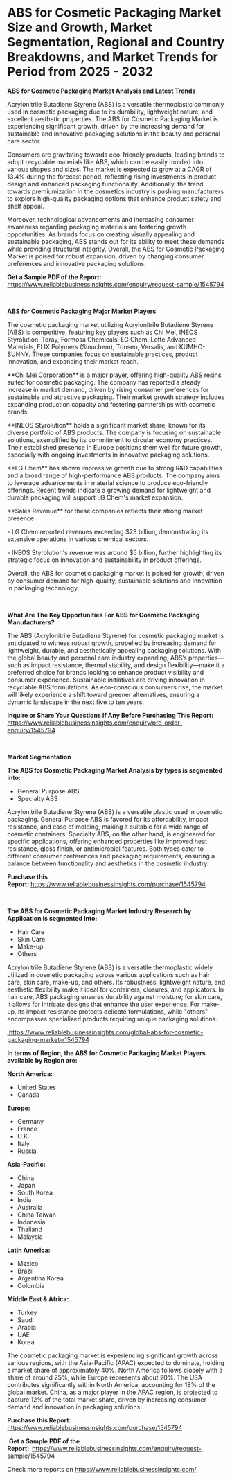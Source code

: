 <p><h1>ABS for Cosmetic Packaging Market Size and Growth, Market Segmentation, Regional and Country Breakdowns, and Market Trends for Period from 2025 -  2032</h1></p><p><strong>ABS for Cosmetic Packaging Market Analysis and Latest Trends</strong></p>
<p><p>Acrylonitrile Butadiene Styrene (ABS) is a versatile thermoplastic commonly used in cosmetic packaging due to its durability, lightweight nature, and excellent aesthetic properties. The ABS for Cosmetic Packaging Market is experiencing significant growth, driven by the increasing demand for sustainable and innovative packaging solutions in the beauty and personal care sector. </p><p>Consumers are gravitating towards eco-friendly products, leading brands to adopt recyclable materials like ABS, which can be easily molded into various shapes and sizes. The market is expected to grow at a CAGR of 13.4% during the forecast period, reflecting rising investments in product design and enhanced packaging functionality. Additionally, the trend towards premiumization in the cosmetics industry is pushing manufacturers to explore high-quality packaging options that enhance product safety and shelf appeal.</p><p>Moreover, technological advancements and increasing consumer awareness regarding packaging materials are fostering growth opportunities. As brands focus on creating visually appealing and sustainable packaging, ABS stands out for its ability to meet these demands while providing structural integrity. Overall, the ABS for Cosmetic Packaging Market is poised for robust expansion, driven by changing consumer preferences and innovative packaging solutions.</p></p>
<p><strong>Get a Sample PDF of the Report:&nbsp;</strong> <a href="https://www.reliablebusinessinsights.com/enquiry/request-sample/1545794?utm_campaign=3319&utm_medium=2&utm_source=Github&utm_content=ia&utm_term=02042025&utm_id=abs-for-cosmetic-packaging">https://www.reliablebusinessinsights.com/enquiry/request-sample/1545794</a></p>
<p>&nbsp;</p>
<p><strong>ABS for Cosmetic Packaging Major Market Players</strong></p>
<p><p>The cosmetic packaging market utilizing Acrylonitrile Butadiene Styrene (ABS) is competitive, featuring key players such as Chi Mei, INEOS Styrolution, Toray, Formosa Chemicals, LG Chem, Lotte Advanced Materials, ELIX Polymers (Sinochem), Trinseo, Versalis, and KUMHO-SUNNY. These companies focus on sustainable practices, product innovation, and expanding their market reach.</p><p>**Chi Mei Corporation** is a major player, offering high-quality ABS resins suited for cosmetic packaging. The company has reported a steady increase in market demand, driven by rising consumer preferences for sustainable and attractive packaging. Their market growth strategy includes expanding production capacity and fostering partnerships with cosmetic brands.</p><p>**INEOS Styrolution** holds a significant market share, known for its diverse portfolio of ABS products. The company is focusing on sustainable solutions, exemplified by its commitment to circular economy practices. Their established presence in Europe positions them well for future growth, especially with ongoing investments in innovative packaging solutions.</p><p>**LG Chem** has shown impressive growth due to strong R&D capabilities and a broad range of high-performance ABS products. The company aims to leverage advancements in material science to produce eco-friendly offerings. Recent trends indicate a growing demand for lightweight and durable packaging will support LG Chem's market expansion.</p><p>**Sales Revenue** for these companies reflects their strong market presence: </p><p>- LG Chem reported revenues exceeding $23 billion, demonstrating its extensive operations in various chemical sectors. </p><p>- INEOS Styrolution's revenue was around $5 billion, further highlighting its strategic focus on innovation and sustainability in product offerings.</p><p>Overall, the ABS for cosmetic packaging market is poised for growth, driven by consumer demand for high-quality, sustainable solutions and innovation in packaging technology.</p></p>
<p>&nbsp;</p>
<p><strong>What Are The Key Opportunities For ABS for Cosmetic Packaging Manufacturers?</strong></p>
<p><p>The ABS (Acrylonitrile Butadiene Styrene) for cosmetic packaging market is anticipated to witness robust growth, propelled by increasing demand for lightweight, durable, and aesthetically appealing packaging solutions. With the global beauty and personal care industry expanding, ABS’s properties—such as impact resistance, thermal stability, and design flexibility—make it a preferred choice for brands looking to enhance product visibility and consumer experience. Sustainable initiatives are driving innovation in recyclable ABS formulations. As eco-conscious consumers rise, the market will likely experience a shift toward greener alternatives, ensuring a dynamic landscape in the next five to ten years.</p></p>
<p><strong>Inquire or Share Your Questions If Any Before Purchasing This Report:</strong> <a href="https://www.reliablebusinessinsights.com/enquiry/pre-order-enquiry/1545794?utm_campaign=3319&utm_medium=2&utm_source=Github&utm_content=ia&utm_term=02042025&utm_id=abs-for-cosmetic-packaging">https://www.reliablebusinessinsights.com/enquiry/pre-order-enquiry/1545794</a></p>
<p>&nbsp;</p>
<p><strong>Market Segmentation</strong></p>
<p><strong>The ABS for Cosmetic Packaging Market Analysis by types is segmented into:</strong></p>
<p><ul><li>General Purpose ABS</li><li>Specialty ABS</li></ul></p>
<p><p>Acrylonitrile Butadiene Styrene (ABS) is a versatile plastic used in cosmetic packaging. General Purpose ABS is favored for its affordability, impact resistance, and ease of molding, making it suitable for a wide range of cosmetic containers. Specialty ABS, on the other hand, is engineered for specific applications, offering enhanced properties like improved heat resistance, gloss finish, or antimicrobial features. Both types cater to different consumer preferences and packaging requirements, ensuring a balance between functionality and aesthetics in the cosmetic industry.</p></p>
<p><strong>Purchase this Report:&nbsp;</strong><a href="https://www.reliablebusinessinsights.com/purchase/1545794?utm_campaign=3319&utm_medium=2&utm_source=Github&utm_content=ia&utm_term=02042025&utm_id=abs-for-cosmetic-packaging">https://www.reliablebusinessinsights.com/purchase/1545794</a></p>
<p>&nbsp;</p>
<p><strong>The ABS for Cosmetic Packaging Market Industry Research by Application is segmented into:</strong></p>
<p><ul><li>Hair Care</li><li>Skin Care</li><li>Make-up</li><li>Others</li></ul></p>
<p><p>Acrylonitrile Butadiene Styrene (ABS) is a versatile thermoplastic widely utilized in cosmetic packaging across various applications such as hair care, skin care, make-up, and others. Its robustness, lightweight nature, and aesthetic flexibility make it ideal for containers, closures, and applicators. In hair care, ABS packaging ensures durability against moisture; for skin care, it allows for intricate designs that enhance the user experience. For make-up, its impact resistance protects delicate formulations, while "others" encompasses specialized products requiring unique packaging solutions.</p></p>
<p><a href="https://www.reliablebusinessinsights.com/global-abs-for-cosmetic-packaging-market-r1545794?utm_campaign=3319&utm_medium=2&utm_source=Github&utm_content=ia&utm_term=02042025&utm_id=abs-for-cosmetic-packaging">&nbsp;https://www.reliablebusinessinsights.com/global-abs-for-cosmetic-packaging-market-r1545794</a></p>
<p><strong>In terms of Region, the ABS for Cosmetic Packaging Market Players available by Region are:</strong></p>
<p>
    <p> <strong> North America: </strong>
        <ul>
            <li>United States</li>
            <li>Canada</li>
        </ul>
        </p> 
    <p> <strong> Europe: </strong>
        <ul>
            <li>Germany</li>
            <li>France</li>
            <li>U.K.</li>
            <li>Italy</li>
            <li>Russia</li>
        </ul>
        </p> 
    <p> <strong> Asia-Pacific: </strong>
        <ul>
            <li>China</li>
            <li>Japan</li>
            <li>South Korea</li>
            <li>India</li>
            <li>Australia</li>
            <li>China Taiwan</li>
            <li>Indonesia</li>
            <li>Thailand</li>
            <li>Malaysia</li>
        </ul>
        </p> 
    <p> <strong> Latin America: </strong>
        <ul>
            <li>Mexico</li>
            <li>Brazil</li>
            <li>Argentina Korea</li>
            <li>Colombia</li>
        </ul>
        </p> 
    <p> <strong> Middle East & Africa: </strong>
        <ul>
            <li>Turkey</li>
            <li>Saudi</li>
            <li>Arabia</li>
            <li>UAE</li>
            <li>Korea</li>
        </ul>
    </p>
    </p>
<p><p>The cosmetic packaging market is experiencing significant growth across various regions, with the Asia-Pacific (APAC) expected to dominate, holding a market share of approximately 40%. North America follows closely with a share of around 25%, while Europe represents about 20%. The USA contributes significantly within North America, accounting for 18% of the global market. China, as a major player in the APAC region, is projected to capture 12% of the total market share, driven by increasing consumer demand and innovation in packaging solutions.</p></p>
<p><strong>Purchase this Report: </strong><a href="https://www.reliablebusinessinsights.com/purchase/1545794?utm_campaign=3319&utm_medium=2&utm_source=Github&utm_content=ia&utm_term=02042025&utm_id=abs-for-cosmetic-packaging">https://www.reliablebusinessinsights.com/purchase/1545794</a></p>
<p>&nbsp;<strong>Get a Sample PDF of the Report:&nbsp;&nbsp;</strong><a href="https://www.reliablebusinessinsights.com/enquiry/request-sample/1545794?utm_campaign=3319&utm_medium=2&utm_source=Github&utm_content=ia&utm_term=02042025&utm_id=abs-for-cosmetic-packaging">https://www.reliablebusinessinsights.com/enquiry/request-sample/1545794</a></p>
<p><strong></strong></p>
<p>Check more reports on <a href="https://www.reliablebusinessinsights.com/?utm_campaign=3319&utm_medium=2&utm_source=Github&utm_content=ia&utm_term=02042025&utm_id=abs-for-cosmetic-packaging">https://www.reliablebusinessinsights.com/</a></p>